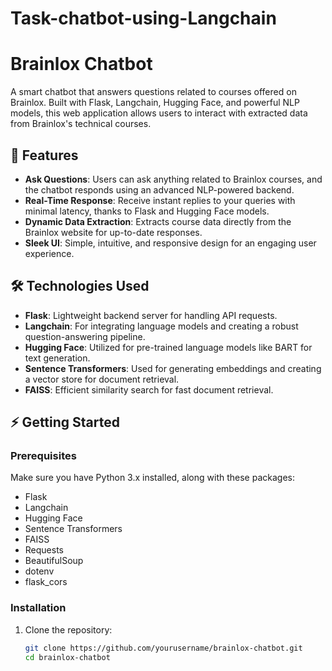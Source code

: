 # Task-chatbot-using-Langchain

# Brainlox Chatbot

A smart chatbot that answers questions related to courses offered on Brainlox. Built with Flask, Langchain, Hugging Face, and powerful NLP models, this web application allows users to interact with extracted data from Brainlox's technical courses.

## 🚀 Features

- **Ask Questions**: Users can ask anything related to Brainlox courses, and the chatbot responds using an advanced NLP-powered backend.
- **Real-Time Response**: Receive instant replies to your queries with minimal latency, thanks to Flask and Hugging Face models.
- **Dynamic Data Extraction**: Extracts course data directly from the Brainlox website for up-to-date responses.
- **Sleek UI**: Simple, intuitive, and responsive design for an engaging user experience.

## 🛠️ Technologies Used

- **Flask**: Lightweight backend server for handling API requests.
- **Langchain**: For integrating language models and creating a robust question-answering pipeline.
- **Hugging Face**: Utilized for pre-trained language models like BART for text generation.
- **Sentence Transformers**: Used for generating embeddings and creating a vector store for document retrieval.
- **FAISS**: Efficient similarity search for fast document retrieval.

## ⚡ Getting Started

### Prerequisites

Make sure you have Python 3.x installed, along with these packages:

- Flask
- Langchain
- Hugging Face
- Sentence Transformers
- FAISS
- Requests
- BeautifulSoup
- dotenv
- flask_cors

### Installation

1. Clone the repository:
   ```bash
   git clone https://github.com/yourusername/brainlox-chatbot.git
   cd brainlox-chatbot
